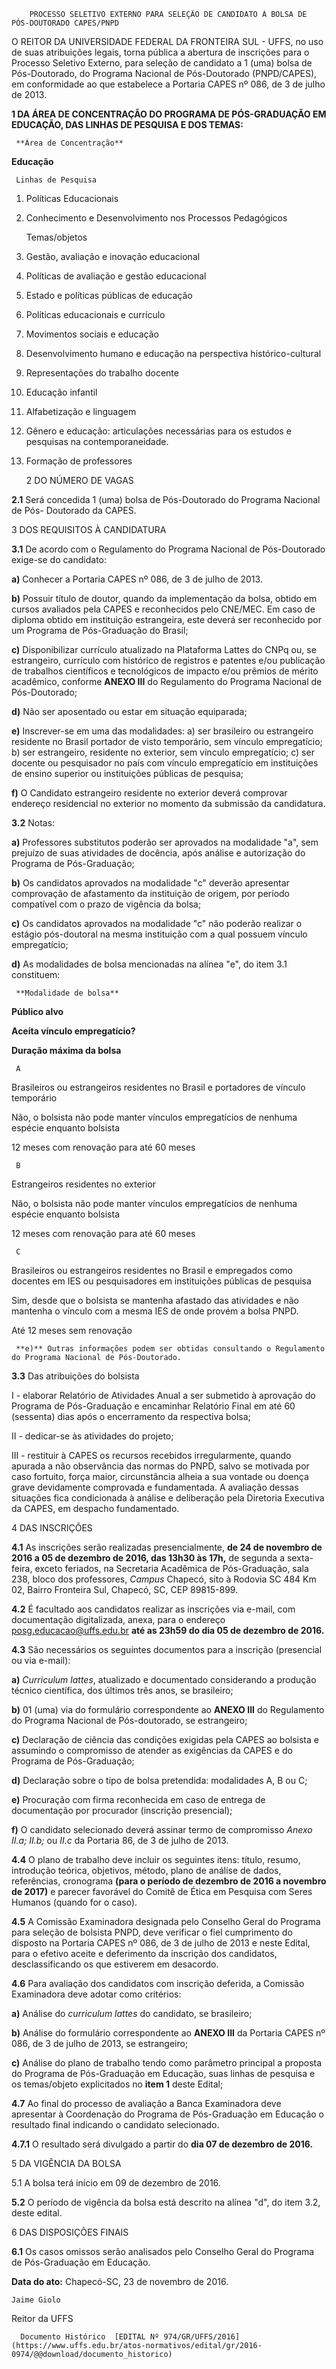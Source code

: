         PROCESSO SELETIVO EXTERNO PARA SELEÇÃO DE CANDIDATO À BOLSA DE PÓS-DOUTORADO CAPES/PNPD  

O REITOR DA UNIVERSIDADE FEDERAL DA FRONTEIRA SUL - UFFS, no uso de suas atribuições legais, torna pública a abertura de inscrições para o Processo Seletivo Externo, para seleção de candidato a 1 (uma) bolsa de Pós-Doutorado, do Programa Nacional de Pós-Doutorado (PNPD/CAPES), em conformidade ao que estabelece a Portaria CAPES nº 086, de 3 de julho de 2013.

 **1 DA ÁREA DE CONCENTRAÇÃO DO PROGRAMA DE PÓS-GRADUAÇÃO EM EDUCAÇÃO, DAS LINHAS DE PESQUISA E DOS TEMAS:**

     **Área de Concentração** 

   **Educação**

     Linhas de Pesquisa

   1. Políticas Educacionais

 2. Conhecimento e Desenvolvimento nos Processos Pedagógicos

     Temas/objetos

   1. Gestão, avaliação e inovação educacional

 2. Políticas de avaliação e gestão educacional

 3. Estado e políticas públicas de educação

 4. Políticas educacionais e currículo

 5. Movimentos sociais e educação

 6. Desenvolvimento humano e educação na perspectiva histórico-cultural

 7. Representações do trabalho docente

 8. Educação infantil

 9. Alfabetização e linguagem

 10. Gênero e educação: articulações necessárias para os estudos e pesquisas na contemporaneidade.

 11. Formação de professores

     2 DO NÚMERO DE VAGAS

 **2.1** Será concedida 1 (uma) bolsa de Pós-Doutorado do Programa Nacional de Pós- Doutorado da CAPES.

 3 DOS REQUISITOS À CANDIDATURA

 **3.1** De acordo com o Regulamento do Programa Nacional de Pós-Doutorado exige-se do candidato:

 **a)** Conhecer a Portaria CAPES nº 086, de 3 de julho de 2013.

 **b)** Possuir título de doutor, quando da implementação da bolsa, obtido em cursos avaliados pela CAPES e reconhecidos pelo CNE/MEC. Em caso de diploma obtido em instituição estrangeira, este deverá ser reconhecido por um Programa de Pós-Graduação do Brasil;

 **c)** Disponibilizar currículo atualizado na Plataforma Lattes do CNPq ou, se estrangeiro, currículo com histórico de registros e patentes e/ou publicação de trabalhos científicos e tecnológicos de impacto e/ou prêmios de mérito acadêmico, conforme **ANEXO III** do Regulamento do Programa Nacional de Pós-Doutorado;

 **d)** Não ser aposentado ou estar em situação equiparada;

 **e)** Inscrever-se em uma das modalidades: a) ser brasileiro ou estrangeiro residente no Brasil portador de visto temporário, sem vínculo empregatício; b) ser estrangeiro, residente no exterior, sem vínculo empregatício; c) ser docente ou pesquisador no país com vínculo empregatício em instituições de ensino superior ou instituições públicas de pesquisa;

 **f)** O Candidato estrangeiro residente no exterior deverá comprovar endereço residencial no exterior no momento da submissão da candidatura.

 **3.2** Notas:

 **a)** Professores substitutos poderão ser aprovados na modalidade "a", sem prejuízo de suas atividades de docência, após análise e autorização do Programa de Pós-Graduação;

 **b)** Os candidatos aprovados na modalidade "c" deverão apresentar comprovação de afastamento da instituição de origem, por período compatível com o prazo de vigência da bolsa;

 **c)** Os candidatos aprovados na modalidade "c" não poderão realizar o estágio pós-doutoral na mesma instituição com a qual possuem vínculo empregatício;

 **d)** As modalidades de bolsa mencionadas na alínea "e", do item 3.1 constituem:

     **Modalidade de bolsa**

   **Público alvo**

   **Aceita vínculo empregatício?**

   **Duração máxima da bolsa**

     A

   Brasileiros ou estrangeiros residentes no Brasil e portadores de vínculo temporário

   Não, o bolsista não pode manter vínculos empregatícios de nenhuma espécie enquanto bolsista

   12 meses com renovação para até 60 meses

     B

   Estrangeiros residentes no exterior

   Não, o bolsista não pode manter vínculos empregatícios de nenhuma espécie enquanto bolsista

   12 meses com renovação para até 60 meses

     C

   Brasileiros ou estrangeiros residentes no Brasil e empregados como docentes em IES ou pesquisadores em instituições públicas de pesquisa

   Sim, desde que o bolsista se mantenha afastado das atividades e não mantenha o vínculo com a mesma IES de onde provém a bolsa PNPD.

   Até 12 meses sem renovação

     **e)** Outras informações podem ser obtidas consultando o Regulamento do Programa Nacional de Pós-Doutorado.

 **3.3** Das atribuições do bolsista

 I - elaborar Relatório de Atividades Anual a ser submetido à aprovação do Programa de Pós-Graduação e encaminhar Relatório Final em até 60 (sessenta) dias após o encerramento da respectiva bolsa;

 II - dedicar-se às atividades do projeto;

 III - restituir à CAPES os recursos recebidos irregularmente, quando apurada a não observância das normas do PNPD, salvo se motivada por caso fortuito, força maior, circunstância alheia a sua vontade ou doença grave devidamente comprovada e fundamentada. A avaliação dessas situações fica condicionada à análise e deliberação pela Diretoria Executiva da CAPES, em despacho fundamentado.

 4 DAS INSCRIÇÕES

 **4.1** As inscrições serão realizadas presencialmente, **de 24 de novembro de 2016 a 05 de dezembro de 2016, das 13h30 às 17h,** de segunda a sexta-feira, exceto feriados, na Secretaria Acadêmica de Pós-Graduação, sala 238, bloco dos professores, *Campus* Chapecó, sito à Rodovia SC 484 Km 02, Bairro Fronteira Sul, Chapecó, SC, CEP 89815-899.

 **4.2** É facultado aos candidatos realizar as inscrições via e-mail, com documentação digitalizada, anexa, para o endereço [posg.educacao@uffs.edu.br](mailto:posg.educacao@uffs.edu.br) **até as 23h59 do dia 05 de dezembro de 2016.**

 **4.3** São necessários os seguintes documentos para a inscrição (presencial ou via e-mail):

 **a)** *Curriculum lattes*, atualizado e documentado considerando a produção técnico científica, dos últimos três anos, se brasileiro;

 **b)** 01 (uma) via do formulário correspondente ao **ANEXO III** do Regulamento do Programa Nacional de Pós-doutorado, se estrangeiro;

 **c)** Declaração de ciência das condições exigidas pela CAPES ao bolsista e assumindo o compromisso de atender as exigências da CAPES e do Programa de Pós-Graduação;

 **d)** Declaração sobre o tipo de bolsa pretendida: modalidades A, B ou C;

 **e)** Procuração com firma reconhecida em caso de entrega de documentação por procurador (inscrição presencial);

 **f)** O candidato selecionado deverá assinar termo de compromisso *Anexo II.a; II.b;* ou *II.c* da Portaria 86, de 3 de julho de 2013.

 **4.4** O plano de trabalho deve incluir os seguintes itens: título, resumo, introdução teórica, objetivos, método, plano de análise de dados, referências, cronograma **(para o período de dezembro de 2016 a novembro de 2017)** e parecer favorável do Comitê de Ética em Pesquisa com Seres Humanos (quando for o caso).

 **4.5** A Comissão Examinadora designada pelo Conselho Geral do Programa para seleção de bolsista PNPD, deve verificar o fiel cumprimento do disposto na Portaria CAPES nº 086, de 3 de julho de 2013 e neste Edital, para o efetivo aceite e deferimento da inscrição dos candidatos, desclassificando os que estiverem em desacordo.

 **4.6** Para avaliação dos candidatos com inscrição deferida, a Comissão Examinadora deve adotar como critérios:

 **a)** Análise do *curriculum lattes* do candidato, se brasileiro;

 **b)** Análise do formulário correspondente ao **ANEXO III** da Portaria CAPES nº 086, de 3 de julho de 2013, se estrangeiro;

 **c)** Análise do plano de trabalho tendo como parâmetro principal a proposta do Programa de Pós-Graduação em Educação, suas linhas de pesquisa e os temas/objeto explicitados no **item 1** deste Edital;

 **4.7** Ao final do processo de avaliação a Banca Examinadora deve apresentar à Coordenação do Programa de Pós-Graduação em Educação o resultado final indicando o candidato selecionado.

 **4.7.1** O resultado será divulgado a partir do **dia 07 de dezembro de 2016.**

 5 DA VIGÊNCIA DA BOLSA

 5.1 A bolsa terá início em 09 de dezembro de 2016.

 **5.2** O período de vigência da bolsa está descrito na alínea "d", do item 3.2, deste edital.

 6 DAS DISPOSIÇÕES FINAIS

 **6.1** Os casos omissos serão analisados pelo Conselho Geral do Programa de Pós-Graduação em Educação.

  

   **Data do ato:** Chapecó-SC, 23 de novembro de 2016.   
 

    Jaime Giolo   
 Reitor da UFFS 

      Documento Histórico  [EDITAL Nº 974/GR/UFFS/2016](https://www.uffs.edu.br/atos-normativos/edital/gr/2016-0974/@@download/documento_historico)     
      